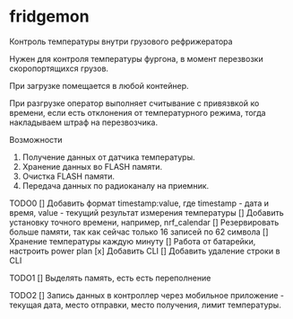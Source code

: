 # fridgemon
Контроль температуры внутри грузового рефрижератора

Нужен для контроля температуры фургона, в момент перезвозки скоропортящихся грузов.

При загрузке помещается в любой контейнер.

При разгрузке оператор выполняет считывание с привязвкой ко времени, если есть отклонения от температурного режима, тогда накладываем штраф на перезвозчика.

Возможности
1. Получение данных от датчика температуры.
2. Хранение данных во FLASH памяти.
3. Очистка FLASH памяти.
4. Передача данных по радиоканалу на приемник.

TODO0
[] Добавить формат timestamp:value, где timestamp - дата и время, value - текущий результат измерения температуры
[] Добавить установку точного времени, например, nrf_calendar
[] Резервировать больше памяти, так как сейчас только 16 записей по 62 символа
[] Хранение температуры каждую минуту
[] Работа от батарейки, настроить power plan
[x] Добавить CLI
[] Добавить удаление строки в CLI

TODO1
[] Выделять память, есть есть переполнение

TODO2
[] Запись данных в контроллер через мобильное приложение - текущая дата, место отправки, место получения, лимит температуры.
